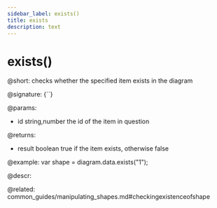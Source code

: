 ```yaml
---
sidebar_label: exists()
title: exists
description: text
---
```


# exists()

@short: checks whether the specified item exists in the diagram

@signature: {``}

@params:
- id 			string,number			the id of the item in question

@returns:
- result		boolean				true if the item exists, otherwise false


@example:
var shape = diagram.data.exists("1"); 

@descr:

@related:
common_guides/manipulating_shapes.md#checkingexistenceofshape